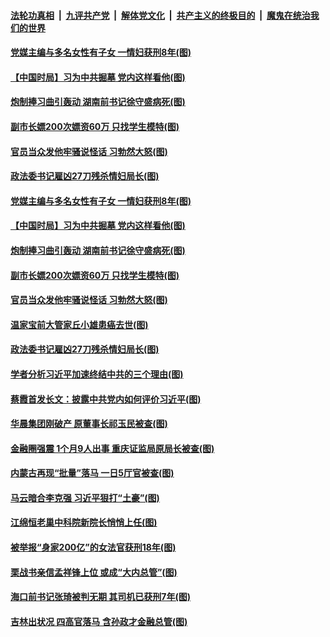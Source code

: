 

####  [法轮功真相](../../../../basic/blob/master/README.md?t=12071102) &nbsp;|&nbsp; [九评共产党](../../../../9ping.md/blob/master/README.md?t=12071102) &nbsp;|&nbsp; [解体党文化](../../../../jtdwh.md/blob/master/README.md?t=12071102)  &nbsp;|&nbsp; [共产主义的终极目的](../../../../gczydzjmd.md/blob/master/README.md?t=12071102) &nbsp;|&nbsp; [魔鬼在统治我们的世界](../../../../mgztzwmdsj.md/blob/master/README.md?t=12071102) 

#### [党媒主编与多名女性有子女 一情妇获刑8年(图)](../pages/p2/954948.md?t=12071102) 

#### [【中国时局】习为中共掘墓 党内这样看他(图)](../pages/p2/954902.md?t=12071102) 

#### [炮制捧习曲引轰动 湖南前书记徐守盛病死(图)](../pages/p2/954914.md?t=12071102) 

#### [副市长嫖200次嫖资60万 只找学生模特(图)](../pages/p2/954893.md?t=12071102) 

#### [官员当众发他牢骚说怪话 习勃然大怒(图)](../pages/p2/954878.md?t=12071102) 

#### [政法委书记雇凶27刀残杀情妇局长(图)](../pages/p2/954833.md?t=12071102) 

#### [党媒主编与多名女性有子女 一情妇获刑8年(图)](../pages/p2/954948.md?t=12071102) 

#### [【中国时局】习为中共掘墓 党内这样看他(图)](../pages/p2/954902.md?t=12071102) 

#### [炮制捧习曲引轰动 湖南前书记徐守盛病死(图)](../pages/p2/954914.md?t=12071102) 

#### [副市长嫖200次嫖资60万 只找学生模特(图)](../pages/p2/954893.md?t=12071102) 


#### [官员当众发他牢骚说怪话 习勃然大怒(图)](../pages/p2/954878.md?t=12071102) 

#### [温家宝前大管家丘小雄患癌去世(图)](../pages/p2/954873.md?t=12071102) 

#### [政法委书记雇凶27刀残杀情妇局长(图)](../pages/p2/954833.md?t=12071102) 

#### [学者分析习近平加速终结中共的三个理由(图)](../pages/p2/954812.md?t=12071102) 

#### [蔡霞首发长文：披露中共党内如何评价习近平(图)](../pages/p2/954811.md?t=12071102) 

#### [华晨集团刚破产 原董事长祁玉民被查(图)](../pages/p2/954801.md?t=12071102) 

#### [金融圈强震 1个月9人出事 重庆证监局原局长被查(图)](../pages/p2/954796.md?t=12071102) 

#### [内蒙古再现“批量”落马 一日5厅官被查(图)](../pages/p2/954789.md?t=12071102) 


#### [马云暗合李克强 习近平狠打“土豪”(图)](../pages/p2/954599.md?t=12071102) 

#### [江绵恒老巢中科院新院长悄悄上任(图)](../pages/p2/954729.md?t=12071102) 

#### [被举报“身家200亿”的女法官获刑18年(图)](../pages/p2/954718.md?t=12071102) 

#### [栗战书亲信孟祥锋上位 或成“大内总管”(图)](../pages/p2/954681.md?t=12071102) 

#### [海口前书记张琦被判无期 其司机已获刑7年(图)](../pages/p2/954668.md?t=12071102) 

#### [吉林出状况 四高官落马 含孙政才金融总管(图)](../pages/p2/954583.md?t=12071102) 


